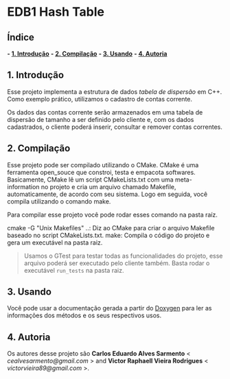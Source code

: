 # EDB1 Hash Table

## Índice
**- [1. Introdução](#1-Introdução)**
**- [2. Compilação](#2-Compilação)**
**- [3. Usando](#3-Usando)**
**- [4. Autoria](#4-Autoria)**

## 1. Introdução

Esse projeto implementa a estrutura de dados _tabela de dispersão_ em C++. Como exemplo prático, utilizamos o cadastro de contas corrente.

Os dados das contas corrente serão armazenados em uma tabela de dispersão de tamanho a ser definido pelo cliente e, com os dados cadastrados, o cliente poderá inserir, consultar e remover contas correntes.

## 2. Compilação

Esse projeto pode ser compilado utilizando o CMake. CMake é uma ferramenta open_souce que constroi, testa e empacota softwares. Basicamente, CMake lê um script CMakeLists.txt com uma meta-information no projeto e cria um arquivo chamado Makefile, automaticamente, de acordo com seu sistema. Logo em seguida, você compila utilizando o comando make.

Para compilar esse projeto você pode rodar esses comando na pasta raíz.

cmake -G "Unix Makefiles" ..: Diz ao CMake para criar o arquivo Makefile baseado no script CMakeLists.txt.
make: Compila o código do projeto e gera um executável na pasta raiz.

> Usamos o GTest para testar todas as funcionalidades do projeto, esse arquivo poderá ser executado pelo cliente também. Basta rodar o executável `run_tests` na pasta raiz.

## 3. Usando

Você pode usar a documentação gerada a partir do [Doxygen](http://www.doxygen.nl/) para ler as informações dos métodos e os seus respectivos usos. 

## 4. Autoria 
Os autores desse projeto são **Carlos Eduardo Alves Sarmento** < _cealvesarmento@gmail.com_ > and **Victor Raphaell Vieira Rodrigues** < _victorvieira89@gmail.com_ >.